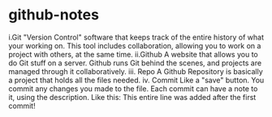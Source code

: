 # github-notes

i.Git
  "Version Control" software that keeps track of the entire history of what your working on. This tool includes collaboration, allowing you to work on a project with others, at    the same time. 
ii.Github
  A website that allows you to do Git stuff on a server. Github runs Git behind the scenes, and projects are managed through it collaboratively. 
iii. Repo
  A Github Repository is basically a project that holds all the files needed. 
iv. Commit
  Like a "save" button. You commit any changes you made to the file. Each commit can have a note to it, using the description.
  Like this: This entire line was added after the first commit!
